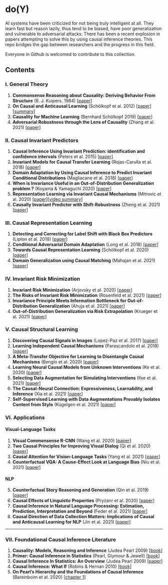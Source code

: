 # do(Y)
AI systems have been criticized for not being truly intelligent at all. They learn fast but reason lazily, thus tend to be biased, have poor generalization and vulnerable to adversarial attacks. There has been a recent explosion in papers attempting to solve this by using causal inference theories. This repo bridges the gap between researchers and the progress in this field. 

Everyone in Github is welcomed to contribute to this collection. 

## Contents
### I. General Theory
1. **Commonsense Reasoning about Causality: Deriving Behavior From Structure** (B. J. Kuipers. 1984) [[paper](https://web.eecs.umich.edu/~kuipers/papers/Kuipers-aij-84-els.pdf)] 
2. **On Causal and Anticausal Learning** (Schölkopf et al. 2012) [[paper](https://icml.cc/2012/papers/625.pdf)][[summary](https://isvy08.github.io/blog/causal-ml.html)]
3. **Causality for Machine Learning** (Bernhard Schölkopf 2019) [[paper](https://arxiv.org/pdf/1911.10500.pdf)]
5. **Adversarial Robustness through the Lens of Causality** (Zhang et al. 2021) [[paper](https://arxiv.org/pdf/2106.06196.pdf)]

### II. Causal Invariant Predictors
1. **Causal Inference Using Invariant Prediction: identification and confidence intervals** (Peters et al. 2015) [[paper](https://arxiv.org/pdf/1501.01332.pdf)]
2. **Invariant Models for Causal Transfer Learning** (Rojas-Carulla et al. 2018) [[paper](https://www.jmlr.org/papers/volume19/16-432/16-432.pdf)]
3. **Domain Adaptation by Using Causal Inference to Predict Invariant Conditional Distributions** (Magliacane et al. 2018) [[paper](https://proceedings.neurips.cc/paper/2018/file/39e98420b5e98bfbdc8a619bef7b8f61-Paper.pdf)]
4. **When is Invariance Useful in an Out-of-Distribution Generalization problem ?** (Koyama & Yamaguchi 2020) [[paper](https://arxiv.org/pdf/2008.01883.pdf)]
5. **Representation Learning via Invariant Causal Mechanisms** (Mitrovic et al. 2020) [[paper](https://openreview.net/pdf?id=9p2ekP904Rs)][[video summary](https://drive.google.com/file/d/1o36Uv3YJgpJPQ9XACzlOG-sDZ1psLHUD/view?usp=sharing)]
6. **Causally Invariant Predictor with Shift-Robustness** (Zheng et al. 2021) [[paper](https://arxiv.org/pdf/2107.01876.pdf)]

### III. Causal Representation Learning
1. **Detecting and Correcting for Label Shift with Black Box Predictors** (Lipton et al. 2018) [[paper](https://arxiv.org/pdf/1802.03916.pdf)]
2. **Conditional Adversarial Domain Adaptation** (Long et al. 2018) [[paper](https://papers.nips.cc/paper/2018/file/ab88b15733f543179858600245108dd8-Paper.pdf)]
3. **Towards Causal Representation Learning** (Schölkopf et al. 2020) [[paper](https://cardiacmr.hms.harvard.edu/files/cardiacmr/files/toward_causal_representation_learning.pdf)]
4. **Domain Generalization using Causal Matching** (Mahajan et al. 2021) [[paper](https://www.microsoft.com/en-us/research/uploads/prod/2021/06/DG_with_causal_matching.pdf)]

### IV. Invariant Risk Minimization
1. **Invariant Risk Minimization** (Arjovsky et al. 2020) [[paper](https://arxiv.org/pdf/1907.02893.pdf)]
2. **The Risks of Invariant Risk Minimization** (Rosenfeld et al. 2021) [[paper](https://arxiv.org/pdf/2010.05761.pdf)]
3. **Invariance Principle Meets Information Bottleneck for Out-of-Distribution Generalization** (Ahuja et al. 2021) [[paper](https://arxiv.org/pdf/2106.06607.pdf)]
4. **Out-of-Distribution Generalization via Risk Extrapolation** (Krueger et al. 2021) [[paper](http://proceedings.mlr.press/v139/krueger21a/krueger21a.pdf)]

### V. Causal Structural Learning
1. **Discovering Causal Signals in Images** (Lopez-Paz et al. 2017) [[paper](https://arxiv.org/pdf/1605.08179.pdf)]
2. **Learning Independent Causal Mechanisms** (Parascandolo et al. 2018) [[paper](http://proceedings.mlr.press/v80/parascandolo18a/parascandolo18a.pdf)]
3. **A Meta-Transfer Objective for Learning to Disentangle Causal Mechanisms** (Bengio et al. 2020) [[paper](https://openreview.net/pdf?id=ryxWIgBFPS)]
4. **Learning Neural Causal Models from Unknown Interventions** (Ke et al. 2020) [[paper](https://arxiv.org/pdf/1910.01075.pdf)]
5. **Selecting Data Augmentation for Simulating Interventions** (Ilse et al. 2021) [[paper](http://proceedings.mlr.press/v139/ilse21a/ilse21a.pdf)]
6. **The Causal-Neural Connection: Expressiveness, Learnability, and Inference** (Xia et al. 2021) [[paper](https://causalai.net/r80.pdf)]
7. **Self-Supervised Learning with Data Augmentations Provably Isolates Content from Style** (Kügelgen et al. 2021) [[paper](https://arxiv.org/pdf/2106.04619.pdf)]

### VI. Applications

#### Visual-Language Tasks
1. **Visual Commonsense R-CNN** (Wang et al. 2020) [[paper](https://openaccess.thecvf.com/content_CVPR_2020/papers/Wang_Visual_Commonsense_R-CNN_CVPR_2020_paper.pdf)]
2. **Two Causal Principles for Improving Visual Dialog** (Qi et al. 2020) [[paper](https://openaccess.thecvf.com/content_CVPR_2020/papers/Qi_Two_Causal_Principles_for_Improving_Visual_Dialog_CVPR_2020_paper.pdf)]
3. **Causal Attention for Vision-Language Tasks** (Yang et al. 2021) [[paper](https://openaccess.thecvf.com/content/CVPR2021/papers/Yang_Causal_Attention_for_Vision-Language_Tasks_CVPR_2021_paper.pdf)]
4. **Counterfactual VQA: A Cause-Effect Look at Language Bias** (Niu et al. 2021) [[paper](https://openaccess.thecvf.com/content/CVPR2021/papers/Niu_Counterfactual_VQA_A_Cause-Effect_Look_at_Language_Bias_CVPR_2021_paper.pdf)]

#### NLP
5. **Counterfactual Story Reasoning and Generation** (Qin et al. 2019) [[paper](https://arxiv.org/pdf/1909.04076.pdf)]
6. **Causal Effects of Linguistic Properties** (Pryzanr et al. 2020) [[paper](https://arxiv.org/abs/2010.12919)]
7. **Causal Inference in Natural Language Processing: Estimation, Prediction, Interpretation and Beyond** (Feder et al. 2021) [[paper](https://arxiv.org/abs/2109.00725)]
8. **Causal Direction of Data Collection Matters: Implications of Causal and Anticausal Learning for NLP** (Jin et al. 2021) [[paper](https://arxiv.org/pdf/2110.03618.pdf)]

<hr>

### VII. Foundational Causal Inference Literature
1. **Causality: Models, Reasoning and Inference** (Judea Pearl 2009) [[book](http://bayes.cs.ucla.edu/BOOK-2K/viewgraphs.html)]
2. **Primer: Causal Inference in Statistics** (Pearl, Glymour & Jewell) [[book](http://bayes.cs.ucla.edu/PRIMER/)]
3. **Causal Inference In Statistics: An Overview** (Judea Pearl 2009) [[paper](https://ftp.cs.ucla.edu/pub/stat_ser/r350.pdf)]
4. **Causal Inference: What If** (Robins & Hernan 2010) [[book](https://cdn1.sph.harvard.edu/wp-content/uploads/sites/1268/2019/10/ci_hernanrobins_1oct19.pdf)]
5. **On Pearl’s Hierarchy and the Foundations of Causal Inference** (Bareinboim et al. 2020) [[chapter 1](https://causalai.net/r60.pdf)]


